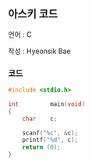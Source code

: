 ## 아스키 코드

언어 : C

작성 : Hyeonsik Bae

### 코드

```c
#include <stdio.h>

int			main(void)
{
	char	c;

	scanf("%c", &c);
	printf("%d", c);
	return (0);
}
```
